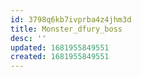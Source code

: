 ```yaml
---
id: 3798q6kb7ivprba4z4jhm3d
title: Monster_dfury_boss
desc: ''
updated: 1681955849551
created: 1681955849551
---
```

